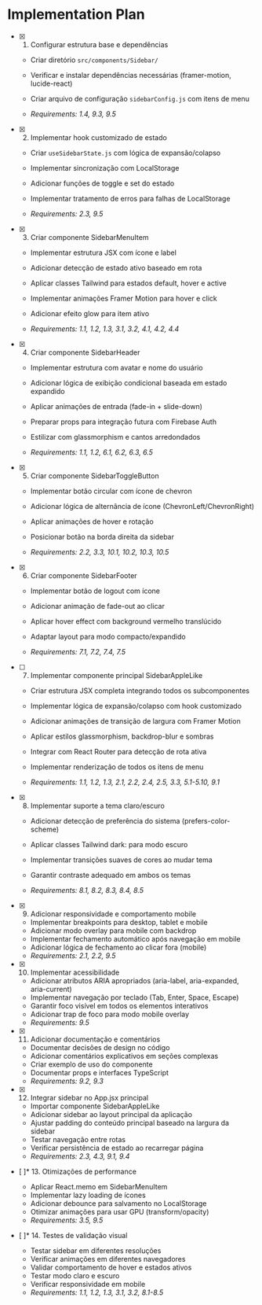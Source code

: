 # Implementation Plan

- [x] 1. Configurar estrutura base e dependências




  - Criar diretório `src/components/Sidebar/`
  - Verificar e instalar dependências necessárias (framer-motion, lucide-react)


  - Criar arquivo de configuração `sidebarConfig.js` com itens de menu
  - _Requirements: 1.4, 9.3, 9.5_





- [x] 2. Implementar hook customizado de estado
  - Criar `useSidebarState.js` com lógica de expansão/colapso
  - Implementar sincronização com LocalStorage
  - Adicionar funções de toggle e set do estado




  - Implementar tratamento de erros para falhas de LocalStorage
  - _Requirements: 2.3, 9.5_

- [x] 3. Criar componente SidebarMenuItem
  - Implementar estrutura JSX com ícone e label
  - Adicionar detecção de estado ativo baseado em rota




  - Aplicar classes Tailwind para estados default, hover e active
  - Implementar animações Framer Motion para hover e click
  - Adicionar efeito glow para item ativo


  - _Requirements: 1.1, 1.2, 1.3, 3.1, 3.2, 4.1, 4.2, 4.4_

- [x] 4. Criar componente SidebarHeader




  - Implementar estrutura com avatar e nome do usuário
  - Adicionar lógica de exibição condicional baseada em estado expandido
  - Aplicar animações de entrada (fade-in + slide-down)
  - Preparar props para integração futura com Firebase Auth
  - Estilizar com glassmorphism e cantos arredondados




  - _Requirements: 1.1, 1.2, 6.1, 6.2, 6.3, 6.5_

- [x] 5. Criar componente SidebarToggleButton
  - Implementar botão circular com ícone de chevron
  - Adicionar lógica de alternância de ícone (ChevronLeft/ChevronRight)




  - Aplicar animações de hover e rotação
  - Posicionar botão na borda direita da sidebar
  - _Requirements: 2.2, 3.3, 10.1, 10.2, 10.3, 10.5_



- [x] 6. Criar componente SidebarFooter
  - Implementar botão de logout com ícone
  - Adicionar animação de fade-out ao clicar



  - Aplicar hover effect com background vermelho translúcido
  - Adaptar layout para modo compacto/expandido
  - _Requirements: 7.1, 7.2, 7.4, 7.5_

- [ ] 7. Implementar componente principal SidebarAppleLike






  - Criar estrutura JSX completa integrando todos os subcomponentes
  - Implementar lógica de expansão/colapso com hook customizado
  - Adicionar animações de transição de largura com Framer Motion
  - Aplicar estilos glassmorphism, backdrop-blur e sombras
  - Integrar com React Router para detecção de rota ativa


  - Implementar renderização de todos os itens de menu
  - _Requirements: 1.1, 1.2, 1.3, 2.1, 2.2, 2.4, 2.5, 3.3, 5.1-5.10, 9.1_

- [x] 8. Implementar suporte a tema claro/escuro
  - Adicionar detecção de preferência do sistema (prefers-color-scheme)



  - Aplicar classes Tailwind dark: para modo escuro
  - Implementar transições suaves de cores ao mudar tema
  - Garantir contraste adequado em ambos os temas
  - _Requirements: 8.1, 8.2, 8.3, 8.4, 8.5_




- [x] 9. Adicionar responsividade e comportamento mobile
  - Implementar breakpoints para desktop, tablet e mobile
  - Adicionar modo overlay para mobile com backdrop
  - Implementar fechamento automático após navegação em mobile
  - Adicionar lógica de fechamento ao clicar fora (mobile)
  - _Requirements: 2.1, 2.2, 9.5_

- [x] 10. Implementar acessibilidade
  - Adicionar atributos ARIA apropriados (aria-label, aria-expanded, aria-current)
  - Implementar navegação por teclado (Tab, Enter, Space, Escape)
  - Garantir foco visível em todos os elementos interativos
  - Adicionar trap de foco para modo mobile overlay
  - _Requirements: 9.5_

- [x] 11. Adicionar documentação e comentários
  - Documentar decisões de design no código
  - Adicionar comentários explicativos em seções complexas
  - Criar exemplo de uso do componente
  - Documentar props e interfaces TypeScript
  - _Requirements: 9.2, 9.3_

- [x] 12. Integrar sidebar no App.jsx principal
  - Importar componente SidebarAppleLike
  - Adicionar sidebar ao layout principal da aplicação
  - Ajustar padding do conteúdo principal baseado na largura da sidebar
  - Testar navegação entre rotas
  - Verificar persistência de estado ao recarregar página
  - _Requirements: 2.3, 4.3, 9.1, 9.4_

- [ ]* 13. Otimizações de performance
  - Aplicar React.memo em SidebarMenuItem
  - Implementar lazy loading de ícones
  - Adicionar debounce para salvamento no LocalStorage
  - Otimizar animações para usar GPU (transform/opacity)
  - _Requirements: 3.5, 9.5_

- [ ]* 14. Testes de validação visual
  - Testar sidebar em diferentes resoluções
  - Verificar animações em diferentes navegadores
  - Validar comportamento de hover e estados ativos
  - Testar modo claro e escuro
  - Verificar responsividade em mobile
  - _Requirements: 1.1, 1.2, 1.3, 3.1, 3.2, 8.1-8.5_
